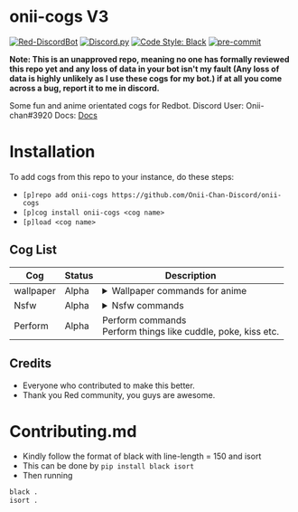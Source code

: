 # onii-cogs V3
[![Red-DiscordBot](https://img.shields.io/badge/Red--DiscordBot-V3-red.svg)](https://github.com/Cog-Creators/Red-DiscordBot)
[![Discord.py](https://img.shields.io/badge/Discord.py-rewrite-blue.svg)](https://github.com/Rapptz/discord.py/tree/rewrite)
[![Code Style: Black](https://img.shields.io/badge/code%20style-black-000000.svg)](https://github.com/ambv/black)
[![pre-commit](https://img.shields.io/badge/pre--commit-enabled-brightgreen?logo=pre-commit&logoColor=white)](https://github.com/pre-commit/pre-commit)

**Note: This is an unapproved repo, meaning no one has formally reviewed this repo yet and any loss of data in your bot isn't my fault (Any loss of data is highly unlikely as I use these cogs for my bot.)
if at all you come across a bug, report it to me in discord.**

Some fun and anime orientated cogs for Redbot.
Discord User:  Onii-chan#3920
Docs: [Docs](onii-cogs.readthedocs.io)
 # Installation
To add cogs from this repo to your instance, do these steps:
- `[p]repo add onii-cogs https://github.com/Onii-Chan-Discord/onii-cogs`
- `[p]cog install onii-cogs <cog name>`
- `[p]load <cog name>`

## Cog List
| Cog | Status | Description |
| --- | ---------- |---------------- |
| wallpaper | Alpha |<details><summary>Wallpaper commands for anime</summary>This cog chooses random wallpapers from a list and sends them to you in an embed.</details>
| Nsfw | Alpha |<details><summary>Nsfw commands</summary>Nsfw commands, proceed with caution.</details>
| Perform |Alpha |<deatails><summary>Perform commands</summary>Perform things like cuddle, poke, kiss etc.</details>

## Credits
- Everyone who contributed to make this better.
- Thank you Red community, you guys are awesome.

# Contributing.md
- Kindly follow the format of black with line-length = 150 and isort
- This can be done by `pip install black isort`
- Then running
```py
black .
isort .
```
